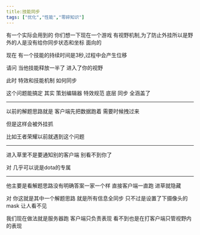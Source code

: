 ```yaml
---
title:技能同步 
tags: ["优化","性能","零碎知识"]
---
```


有一个实际会用到的 你们想一下现在一个游戏 有视野机制,为了防止外挂所以是野外的人是没有给你同步状态和坐标 面向的

现在 有一个技能的持续时间是3秒,过程中会产生位移

请问 当他技能释放一半了 进入了你的视野

此时 特效和技能机制 如何同步

这个问题能搞定 其实 策划编辑器 特效规范 底层 同步 全涵盖了

------

以前的解题思路就是 客户端先把数据跑着 需要时候拽过来

但是这样会被外挂抓

比如王者荣耀以前就遇到这个问题

------

进入草里不是要通知别的客户端 别看不到你了

对 几乎可以说是dota的专属

------

他主要是看解题思路没有明确答案一家一个样
直接客户端一直跑 进草就隐藏

对 你这就是其中一个解题思路 就是所有信息全同步 只不过是设置了下摄像头的mask 让人看不见

我们现在做法就是服务器跑 客户端只负责表现 看不到也是在打客户端只管视野内的表现


